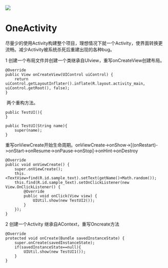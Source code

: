 [![](https://jitpack.io/v/modoxie/OneActivity.svg)](https://jitpack.io/#modoxie/OneActivity)
# OneActivity
尽量少的使用Activity构建整个项目，理想情况下就一个Activity，使界面转换更流畅。减少Activity被系统杀死后重建出现的各种bug。

1 创建一个布局文件并创建一个类继承自UIview，重写onCreateView创建布局。

    @Override
    public View onCreateView(UIControl uiControl) {
        return uiControl.getLayoutInflater().inflate(R.layout.activity_main, uiControl.getRoot(), false);
    }
    
  两个重构方法。
  
    public TestUI(){
    }
    
    public TestUI(String name){
        super(name);
    }
    
  重写onViewCreate开始生命周期。onViewCreate->onShow->[(onRestart)->onStart->onResume->onPause->onStop]->onHint->onDestroy
    
    @Override
    public void onViewCreate() {
        super.onViewCreate();
        this.<TextView>find(R.id.sample_text).setText(getName()+Math.random());
        this.find(R.id.sample_text).setOnClickListener(new View.OnClickListener() {
            @Override
            public void onClick(View view) {
                UIUtil.show(new TestUI2());
            }
        });
    }
    
2 创建一个Activity 继承自AContext，重写Oncreate方法 

    @Override
    protected void onCreate(Bundle savedInstanceState) {
        super.onCreate(savedInstanceState);
        if(savedInstanceState==null){
            UIUtil.show(new TestUI1());
        }
    } 
